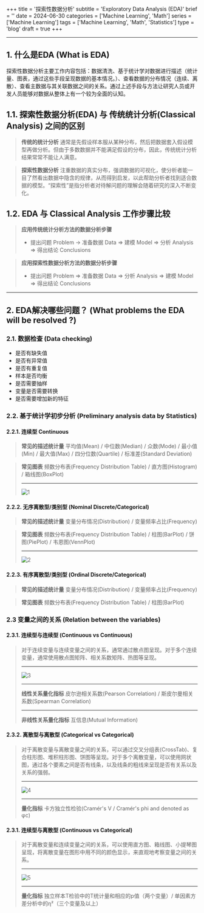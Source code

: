+++
title = '探索性数据分析'
subtitle = 'Exploratory Data Analysis (EDA)'
brief = ''
date = 2024-06-30
categories = ['Machine Learning', 'Math']
series = ['Machine Learning']
tags = ['Machine Learning', 'Math', 'Statistics']
type = 'blog'
draft = true
+++

---

## 1. 什么是EDA (What is EDA)

探索性数据分析主要工作内容包括：数据清洗、基于统计学对数据进行描述（统计量、图表，通过这些手段呈现数据的基本情况。）、查看数据的分布情况（连续、离散）、查看主数据与其关联数据之间的关系。通过上述手段与方法让研究人员或开发人员能够对数据从整体上有一个较为全面的认知。

## 1.1. 探索性数据分析(EDA) 与 传统统计分析(Classical Analysis) 之间的区别

> **传统的统计分析** 通常是先假设样本服从某种分布，然后把数据套入假设模型再做分析。但由于多数数据并不能满足假设的分布，因此，传统统计分析结果常常不能让人满意。

> **探索性数据分析** 注重数据的真实分布，强调数据的可视化，使分析者能一目了然看出数据中隐含的规律，从而得到启发，以此帮助分析者找到适合数据的模型。“探索性”是指分析者对待解问题的理解会随着研究的深入不断变化。

## 1.2. EDA 与 Classical Analysis 工作步骤比较

> **应用传统统计分析方法的数据分析步骤**
> - 提出问题 Problem -> 准备数据 Data => 建模 Model => 分析 Analysis => 得出结论 Conclusions

> **应用探索性数据分析方法的数据分析步骤**
> - 提出问题 Problem => 准备数据 Data => 分析 Analysis => 建模 Model => 得出结论 Conclusions

---

## 2. EDA解决哪些问题？ (What problems the EDA will be resolved ?)

### 2.1. 数据检查 (Data checking)

- 是否有缺失值
- 是否有异常值
- 是否有重复值
- 样本是否均衡
- 是否需要抽样
- 变量是否需要转换
- 是否需要增加新的特征

### 2.2. 基于统计学初步分析 (Preliminary analysis data by Statistics)

#### 2.2.1. 连续型 Continuous

> **常见的描述统计量** 平均值(Mean) / 中位数(Median) / 众数(Mode) / 最小值(Min) / 最大值(Max) / 四分位数(Quartile) / 标准差(Standard Deviation)

> **常见图表** 频数分布表(Frequency Distribution Table) / 直方图(Histogram) / 箱线图(BoxPlot)
> ***
> ![1](../1.png)

#### 2.2.2. 无序离散型/类别型 (Nominal Discrete/Categorical)

> **常见的描述统计量** 变量分布情况(Distribution) / 变量频率占比(Frequency)

> **常见图表** 频数分布表(Frequency Distribution Table) / 柱图(BarPlot) / 饼图(PiePlot) / 韦恩图(VennPlot)
> ***
> ![2](../2.png)

#### 2.2.3. 有序离散型/类别型 (Ordinal Discrete/Categorical)

> **常见的描述统计量** 变量分布情况(Distribution) / 变量频率占比(Frequency)

> **常见图表** 频数分布表(Frequency Distribution Table) / 柱图(BarPlot)

### 2.3 变量之间的关系 (Relation between the variables)

#### 2.3.1. 连续型与连续型 (Continuous vs Continuous)

> 对于连续变量与连续变量之间的关系，通常通过散点图呈现。对于多个连续变量，通常使用散点图矩阵、相关系数矩阵、热图等呈现。
> ***
> ![3](../3.png)
> ***
> **线性关系量化指标** 皮尔逊相关系数(Pearson Correlation) / 斯皮尔曼相关系数(Spearman Correlation)
> ***
> **非线性关系量化指标** 互信息(Mutual Information)

#### 2.3.2. 离散型与离散型 (Categorical vs Categorical)

> 对于离散变量与离散变量之间的关系，可以通过交叉分组表(CrossTab)、复合柱形图、堆积柱形图、饼图等呈现。对于多个离散变量，可以使用网状图，通过各个要素之间是否有线条，以及线条的粗线来呈现是否有关系以及关系的强弱。
> ***
> ![4](../4.png)
> ***
> **量化指标** 卡方独立性检验(Cramér's V / Cramér's phi and denoted as φc)

#### 2.3.1. 连续型与离散型 (Continuous vs Categorical)

> 对于离散变量和连续变量之间的关系，可以使用直方图、箱线图、小提琴图呈现，将离散变量在图形中用不同的颜色显示，来直观地考察变量之间的关系。
> ***
> ![5](../5.png)
> ***
> **量化指标** 独立样本T检验中的T统计量和相应的p值（两个变量）/ 单因素方差分析中的η²（三个变量及以上）